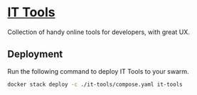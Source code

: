 # [IT Tools](https://github.com/CorentinTh/it-tools)

Collection of handy online tools for developers, with great UX.

## Deployment

Run the following command to deploy IT Tools to your swarm.

```bash
docker stack deploy -c ./it-tools/compose.yaml it-tools
```
